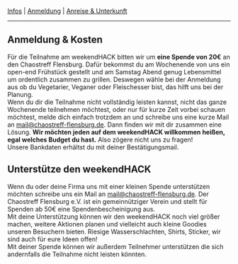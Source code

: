 [Infos](/#das-event) | [Anmeldung](/registration) | [Anreise & Unterkunft](/anreise-unterkunft)

---

## Anmeldung & Kosten
Für die Teilnahme am weekendHACK bitten wir um **eine Spende von 20€** an den Chaostreff Flensburg. Dafür bekommst du am Wochenende von uns ein open-end Frühstück gestellt und am Samstag Abend genug Lebensmittel um ordentlich zusammen zu grillen. Deswegen wähle bei der Anmeldung aus ob du Vegetarier, Veganer oder Fleischesser bist, das hilft uns bei der Planung.  
Wenn du dir die Teilnahme nicht vollständig leisten kannst, nicht das ganze Wochenende teilnehmen möchtest, oder nur für kurze Zeit vorbei schauen möchtest, melde dich einfach trotzdem an und schreibe uns eine kurze Mail an [mail@chaostreff-flensburg.de](mailto:mail@chaostreff-flensburg.de). Dann finden wir mit dir zusammen eine Lösung. **Wir möchten jeden auf dem weekendHACK willkommen heißen, egal welches Budget du hast.** Also zögere nicht uns zu fragen!  
Unsere Bankdaten erhältst du mit deiner Bestätigungsmail.

## Unterstütze den weekendHACK
Wenn du oder deine Firma uns mit einer kleinen Spende unterstützen möchten schreibe uns ein Mail an [mail@chaostreff-flensburg.de](mailto:mail@chaostreff-flensburg.de). Der Chaostreff Flensburg e.V. ist ein gemeinnütziger Verein und stellt für Spenden ab 50€ eine Spendenbescheinigung aus.  
Mit deine Unterstützung können wir den weekendHACK noch viel größer machen, weitere Aktionen planen und vielleicht auch kleine Goodies unseren Besuchern bieten. Riesige Wasserschlachten, Shirts, Sticker, wir sind auch für eure Ideen offen!  
Mit deiner Spende können wir außerdem Teilnehmer unterstützen die sich andernfalls die Teilnahme nicht leisten könnten.
